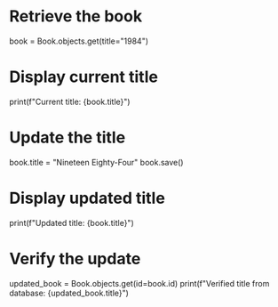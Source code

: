 # Retrieve the book
book = Book.objects.get(title="1984")

# Display current title
print(f"Current title: {book.title}")

# Update the title
book.title = "Nineteen Eighty-Four"
book.save()

# Display updated title
print(f"Updated title: {book.title}")

# Verify the update
updated_book = Book.objects.get(id=book.id)
print(f"Verified title from database: {updated_book.title}")